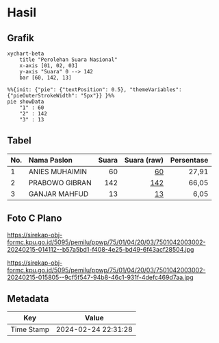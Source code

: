 # Hasil

## Grafik

```mermaid
xychart-beta
    title "Perolehan Suara Nasional"
    x-axis [01, 02, 03]
    y-axis "Suara" 0 --> 142
    bar [60, 142, 13]
```

```mermaid
%%{init: {"pie": {"textPosition": 0.5}, "themeVariables": {"pieOuterStrokeWidth": "5px"}} }%%
pie showData
    "1" : 60
    "2" : 142
    "3" : 13
```

## Tabel

| No. | Nama Paslon    | Suara | Suara (raw) | Persentase |
|:--- |:-------------- | -----:| -----------:| ----------:|
| 1   | ANIES MUHAIMIN | 60    | [60][p-1]   | 27,91      |
| 2   | PRABOWO GIBRAN | 142   | [142][p-2]  | 66,05      |
| 3   | GANJAR MAHFUD  | 13    | [13][p-3]   | 6,05       |


[p-1]: https://github.com/gigit-pemilu/pemilu-2024/blob/main/pilpres/hitung-suara/sub/75-gorontalo/sub/01-gorontalo/sub/04-tibawa/sub/2003-datahu/sub/002-tps/sub/paslon-1.txt
[p-2]: https://github.com/gigit-pemilu/pemilu-2024/blob/main/pilpres/hitung-suara/sub/75-gorontalo/sub/01-gorontalo/sub/04-tibawa/sub/2003-datahu/sub/002-tps/sub/paslon-2.txt
[p-3]: https://github.com/gigit-pemilu/pemilu-2024/blob/main/pilpres/hitung-suara/sub/75-gorontalo/sub/01-gorontalo/sub/04-tibawa/sub/2003-datahu/sub/002-tps/sub/paslon-3.txt

## Foto C Plano

https://sirekap-obj-formc.kpu.go.id/5095/pemilu/ppwp/75/01/04/20/03/7501042003002-20240215-014112--b57a5bd1-f408-4e25-bd49-6f43acf28504.jpg

https://sirekap-obj-formc.kpu.go.id/5095/pemilu/ppwp/75/01/04/20/03/7501042003002-20240215-015805--9cf5f547-94b8-46c1-931f-4defc469d7aa.jpg


## Metadata

| Key        | Value               |
| ---------- | ------------------- |
| Time Stamp | 2024-02-24 22:31:28 |



